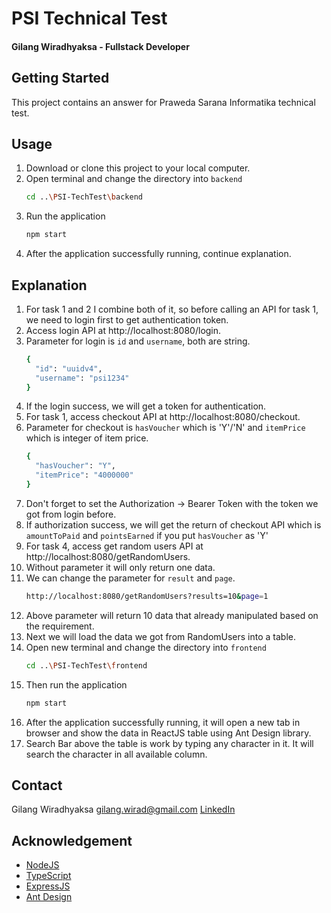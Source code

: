 # PSI Technical Test
#### Gilang Wiradhyaksa - Fullstack Developer

<!-- GETTING STARTED -->
## Getting Started

This project contains an answer for Praweda Sarana Informatika technical test.

## Usage

1. Download or clone this project to your local computer.
2. Open terminal and change the directory into `backend`
   ```sh
   cd ..\PSI-TechTest\backend
   ```
3. Run the application
   ```sh
   npm start
   ```
4. After the application successfully running, continue explanation.

## Explanation

1. For task 1 and 2 I combine both of it, so before calling an API for task 1, we need to login first to get authentication token.
2. Access login API at http://localhost:8080/login.
3. Parameter for login is `id` and `username`, both are string.
    ```sh
    {
      "id": "uuidv4",
      "username": "psi1234"
    }
    ```
4. If the login success, we will get a token for authentication.
5. For task 1, access checkout API at http://localhost:8080/checkout.
6. Parameter for checkout is `hasVoucher` which is 'Y'/'N' and `itemPrice` which is integer of item price.
    ```sh
    {
      "hasVoucher": "Y",
      "itemPrice": "4000000"
    }
    ```
7. Don't forget to set the Authorization -> Bearer Token with the token we got from login before.
8. If authorization success, we will get the return of checkout API which is `amountToPaid` and `pointsEarned` if you put `hasVoucher` as 'Y'
9. For task 4, access get random users API at http://localhost:8080/getRandomUsers.
10. Without parameter it will only return one data.
11. We can change the parameter for `result` and `page`.
    ```sh
    http://localhost:8080/getRandomUsers?results=10&page=1
    ```
12. Above parameter will return 10 data that already manipulated based on the requirement.
13. Next we will load the data we got from RandomUsers into a table.
14. Open new terminal and change the directory into `frontend`
    ```sh
    cd ..\PSI-TechTest\frontend
    ```
15. Then run the application
    ```sh
    npm start
    ```
16. After the application successfully running, it will open a new tab in browser and show the data in ReactJS table using Ant Design library.
17. Search Bar above the table is work by typing any character in it. It will search the character in all available column.

## Contact
Gilang Wiradhyaksa
gilang.wirad@gmail.com
[LinkedIn](https://www.linkedin.com/in/gilangwiradhyaksa/)

## Acknowledgement
- [NodeJS](https://nodejs.org/en)
- [TypeScript](https://www.typescriptlang.org/)
- [ExpressJS](https://expressjs.com/)
- [Ant Design](https://ant.design/)